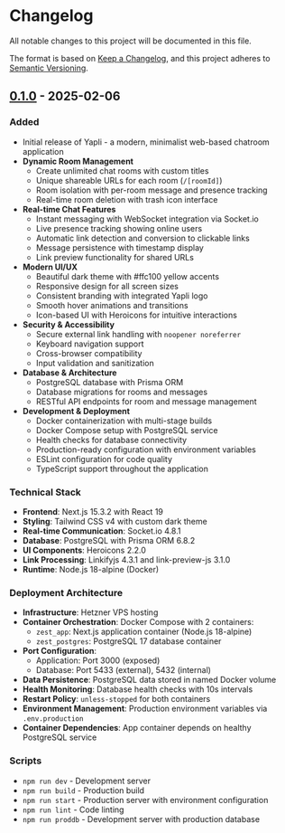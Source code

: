 # Changelog

All notable changes to this project will be documented in this file.

The format is based on [Keep a Changelog](https://keepachangelog.com/en/1.0.0/),
and this project adheres to [Semantic Versioning](https://semver.org/spec/v2.0.0.html).

## [0.1.0] - 2025-02-06

### Added

- Initial release of Yapli - a modern, minimalist web-based chatroom application
- **Dynamic Room Management**
  - Create unlimited chat rooms with custom titles
  - Unique shareable URLs for each room (`/[roomId]`)
  - Room isolation with per-room message and presence tracking
  - Real-time room deletion with trash icon interface
- **Real-time Chat Features**
  - Instant messaging with WebSocket integration via Socket.io
  - Live presence tracking showing online users
  - Automatic link detection and conversion to clickable links
  - Message persistence with timestamp display
  - Link preview functionality for shared URLs
- **Modern UI/UX**
  - Beautiful dark theme with #ffc100 yellow accents
  - Responsive design for all screen sizes
  - Consistent branding with integrated Yapli logo
  - Smooth hover animations and transitions
  - Icon-based UI with Heroicons for intuitive interactions
- **Security & Accessibility**
  - Secure external link handling with `noopener noreferrer`
  - Keyboard navigation support
  - Cross-browser compatibility
  - Input validation and sanitization
- **Database & Architecture**
  - PostgreSQL database with Prisma ORM
  - Database migrations for rooms and messages
  - RESTful API endpoints for room and message management
- **Development & Deployment**
  - Docker containerization with multi-stage builds
  - Docker Compose setup with PostgreSQL service
  - Health checks for database connectivity
  - Production-ready configuration with environment variables
  - ESLint configuration for code quality
  - TypeScript support throughout the application

### Technical Stack

- **Frontend**: Next.js 15.3.2 with React 19
- **Styling**: Tailwind CSS v4 with custom dark theme
- **Real-time Communication**: Socket.io 4.8.1
- **Database**: PostgreSQL with Prisma ORM 6.8.2
- **UI Components**: Heroicons 2.2.0
- **Link Processing**: Linkifyjs 4.3.1 and link-preview-js 3.1.0
- **Runtime**: Node.js 18-alpine (Docker)

### Deployment Architecture

- **Infrastructure**: Hetzner VPS hosting
- **Container Orchestration**: Docker Compose with 2 containers:
  - `zest_app`: Next.js application container (Node.js 18-alpine)
  - `zest_postgres`: PostgreSQL 17 database container
- **Port Configuration**:
  - Application: Port 3000 (exposed)
  - Database: Port 5433 (external), 5432 (internal)
- **Data Persistence**: PostgreSQL data stored in named Docker volume
- **Health Monitoring**: Database health checks with 10s intervals
- **Restart Policy**: `unless-stopped` for both containers
- **Environment Management**: Production environment variables via `.env.production`
- **Container Dependencies**: App container depends on healthy PostgreSQL service

### Scripts

- `npm run dev` - Development server
- `npm run build` - Production build
- `npm run start` - Production server with environment configuration
- `npm run lint` - Code linting
- `npm run proddb` - Development server with production database

[0.1.0]: https://github.com/your-username/zest/releases/tag/v0.1.0

